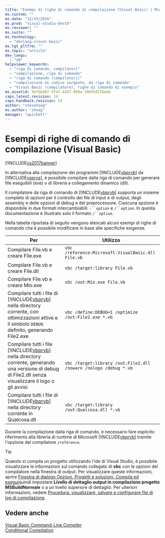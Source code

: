 ```yaml
---
title: "Esempi di righe di comando di compilazione (Visual Basic) | Microsoft Docs"
ms.custom: ""
ms.date: "12/15/2016"
ms.prod: "visual-studio-dev14"
ms.reviewer: ""
ms.suite: ""
ms.technology: 
  - "devlang-visual-basic"
ms.tgt_pltfrm: ""
ms.topic: "article"
dev_langs: 
  - "VB"
helpviewer_keywords: 
  - "riga di comando, compilatori"
  - "compilazione, riga di comando"
  - "riga di comando (compilatori)"
  - "compilazione di codice sorgente, da riga di comando"
  - "Visual Basic (compilatore), righe di comando di esempio"
ms.assetid: 5bfbb487-5f47-4267-969a-39dfb917beeb
caps.latest.revision: 14
caps.handback.revision: 14
author: "stevehoag"
ms.author: "shoag"
manager: "wpickett"
---
```

# Esempi di righe di comando di compilazione (Visual Basic)
[!INCLUDE[vs2017banner](../../../csharp/includes/vs2017banner.md)]

In alternativa alla compilazione dei programmi [!INCLUDE[vbprvb](../../../csharp/programming-guide/concepts/linq/includes/vbprvb_md.md)] da [!INCLUDE[vsprvs](../../../csharp/includes/vsprvs_md.md)], è possibile compilare dalla riga di comando per generare file eseguibili \(exe\) o di libreria a collegamento dinamico \(dll\).  
  
 Il compilatore da riga di comando di [!INCLUDE[vbprvb](../../../csharp/programming-guide/concepts/linq/includes/vbprvb_md.md)] supporta un insieme completo di opzioni per il controllo dei file di input e di output, degli assembly e delle opzioni di debug e del preprocessore.  Ciascuna opzione è disponibile in due formati intercambiabili: `-``option` e `/``option`.  In questa documentazione è illustrato solo il formato `/``option`.  
  
 Nella tabella riportata di seguito vengono elencati alcuni esempi di righe di comando che è possibile modificare in base alle specifiche esigenze.  
  
|Per|Utilizzo|  
|---------|--------------|  
|Compilare File.vb e creare File.exe|`vbc /reference:Microsoft.VisualBasic.dll File.vb`|  
|Compilare File.vb e creare File.dll|`vbc /target:library File.vb`|  
|Compilare File.vb e creare Mio.exe|`vbc /out:Mio.exe File.vb`|  
|Compilare tutti i file di [!INCLUDE[vbprvb](../../../csharp/programming-guide/concepts/linq/includes/vbprvb_md.md)] nella directory corrente, con ottimizzazioni attive e il simbolo `DEBUG` definito, generando File2.exe|`vbc /define:DEBUG=1 /optimize /out:File2.exe *.vb`|  
|Compilare tutti i file [!INCLUDE[vbprvb](../../../csharp/programming-guide/concepts/linq/includes/vbprvb_md.md)] nella directory corrente, generando una versione di debug di File2.dll senza visualizzare il logo o gli avvisi|`vbc /target:library /out:File2.dll /nowarn /nologo /debug *.vb`|  
|Compilare tutti i file di [!INCLUDE[vbprvb](../../../csharp/programming-guide/concepts/linq/includes/vbprvb_md.md)] nella directory corrente in Qualcosa.dll|`vbc /target:library /out:Qualcosa.dll *.vb`|  
  
 Durante la compilazione dalla riga di comando, è necessario fare esplicito riferimento alla libreria di runtime di Microsoft [!INCLUDE[vbprvb](../../../csharp/programming-guide/concepts/linq/includes/vbprvb_md.md)] tramite l'opzione del compilatore `/reference`.  
  
> [!TIP]
>  Quando si compila un progetto utilizzando l'ide di Visual Studio, è possibile visualizzare le informazioni sul comando collegato di **vbc** con le opzioni del compilatore nella finestra di output.  Per visualizzare queste informazioni, aprire [Finestra di dialogo Opzioni, Progetti e soluzioni, Compila ed esegui](/visual-studio/ide/reference/options-dialog-box-projects-and-solutions-build-and-run)quindi impostare **Livello di dettaglio output in compilazione progetto MSBuildNormale** o a un livello superiore di dettaglio.  Per ulteriori informazioni, vedere [Procedura: visualizzare, salvare e configurare file di log di compilazione](../Topic/How%20to:%20View,%20Save,%20and%20Configure%20Build%20Log%20Files.md).  
  
## Vedere anche  
 [Visual Basic Command\-Line Compiler](../../../visual-basic/reference/command-line-compiler/index.md)   
 [Conditional Compilation](../../../visual-basic/programming-guide/program-structure/conditional-compilation.md)